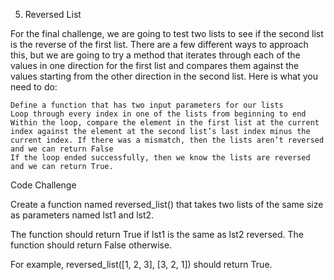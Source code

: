 5. Reversed List

For the final challenge, we are going to test two lists to see if the second list is the reverse of the first list. There are a few different ways to approach this, but we are going to try a method that iterates through each of the values in one direction for the first list and compares them against the values starting from the other direction in the second list. Here is what you need to do:

    Define a function that has two input parameters for our lists
    Loop through every index in one of the lists from beginning to end
    Within the loop, compare the element in the first list at the current index against the element at the second list’s last index minus the current index. If there was a mismatch, then the lists aren’t reversed and we can return False
    If the loop ended successfully, then we know the lists are reversed and we can return True.

Code Challenge

Create a function named reversed_list() that takes two lists of the same size as parameters named lst1 and lst2.

The function should return True if lst1 is the same as lst2 reversed. The function should return False otherwise.

For example, reversed_list([1, 2, 3], [3, 2, 1]) should return True.